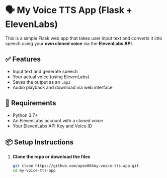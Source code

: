 # 🗣️ My Voice TTS App (Flask + ElevenLabs)

This is a simple Flask web app that takes user input text and converts it into speech using your **own cloned voice** via the **ElevenLabs API**.

## ✅ Features

- Input text and generate speech
- Your actual voice (using ElevenLabs)
- Saves the output as an `.mp3`
- Audio playback and download via web interface

## 🚀 Requirements

- Python 3.7+
- An ElevenLabs account with a cloned voice
- Your ElevenLabs API Key and Voice ID

## 📦 Setup Instructions

1. **Clone the repo or download the files**
   ```bash
   git clone https://github.com/apex064my-voice-tts-app.git
   cd my-voice-tts-app
